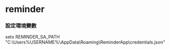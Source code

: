 # reminder

###  設定環境變數



setx REMINDER_SA_PATH "C:\Users\%USERNAME%\AppData\Roaming\ReminderApp\credentials.json"

